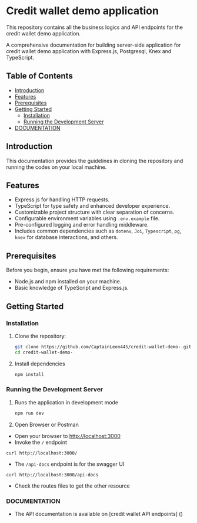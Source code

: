 # Credit wallet demo application
This repository contains all the business logics and API endpoints for the credit wallet demo application.


A comprehensive documentation for building server-side application for credit wallet demo application with Express.js, Postgresql, Knex and TypeScript.

## Table of Contents

- [Introduction](#introduction)
- [Features](#features)
- [Prerequisites](#prerequisites)
- [Getting Started](#getting-started)
  - [Installation](#installation)
  - [Running the Development Server](#running-the-development-server)
- [DOCUMENTATION](#documentation)
  



## Introduction


This documentation provides the guidelines in cloning the repository and running the codes on your local machine. 

## Features

- Express.js for handling HTTP requests.
- TypeScript for type safety and enhanced developer experience.
- Customizable project structure with clear separation of concerns.
- Configurable environment variables using `.env.example` file.
- Pre-configured logging and error handling middleware.
- Includes common dependencies such as `dotenv`, `Joi`, `Typescript`, `pg`, `knex` for database interactions, and others.

## Prerequisites

Before you begin, ensure you have met the following requirements:

- Node.js and npm installed on your machine.
- Basic knowledge of TypeScript and Express.js.

## Getting Started

### Installation

1. Clone the repository:
   ```bash
   git clone https://github.com/CaptainLeon445/credit-wallet-demo-.git
   cd credit-wallet-demo-
   
2. Install dependencies
   ```bash
   npm install


### Running the Development Server

1. Runs the application in development mode

   ```bash
   npm run dev

2. Open Browser or Postman

  * Open your browser to [http://localhost:3000](http://localhost:3000)
  * Invoke the `/` endpoint
  ```shell
  curl http://localhost:3000/
  ```
  * The `/api-docs` endpoint is for the swagger UI
  ```shell
  curl http://localhost:3000/api-docs
  ```
 
  * Check the routes files to get the other resource

### DOCUMENTATION

  * The API documentation is available on [credit wallet API endpoints] ()

  